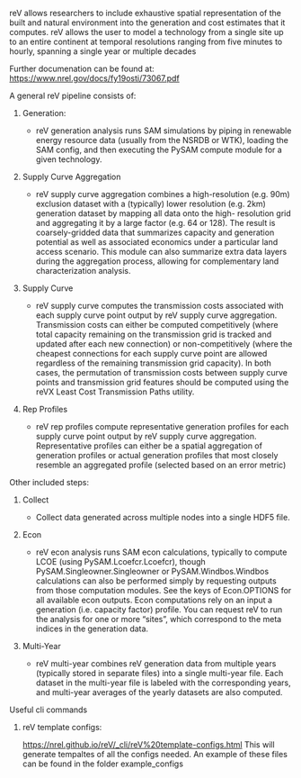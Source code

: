 
reV allows researchers to include exhaustive spatial representation of the built and natural environment into the generation and cost estimates that it computes.
reV allows the user to model a technology from a single site up to an entire continent at temporal resolutions ranging from five minutes to hourly, spanning a single year or multiple decades

Further documenation can be found at:
https://www.nrel.gov/docs/fy19osti/73067.pdf

A general reV pipeline consists of:

1. Generation:
    - reV generation analysis runs SAM simulations by piping in renewable energy resource data (usually from the NSRDB or WTK), loading the SAM config, and then executing the PySAM compute module for a given technology.

2. Supply Curve Aggregation
    - reV supply curve aggregation combines a high-resolution (e.g. 90m) exclusion dataset with a (typically) lower resolution (e.g. 2km) generation dataset by mapping all data onto the high- resolution grid and aggregating it by a large factor (e.g. 64 or 128). The result is coarsely-gridded data that summarizes capacity and generation potential as well as associated economics under a particular land access scenario. This module can also summarize extra data layers during the aggregation process, allowing for complementary land characterization analysis.

3. Supply Curve
    - reV supply curve computes the transmission costs associated with each supply curve point output by reV supply curve aggregation. Transmission costs can either be computed competitively (where total capacity remaining on the transmission grid is tracked and updated after each new connection) or non-competitively (where the cheapest connections for each supply curve point are allowed regardless of the remaining transmission grid capacity). In both cases, the permutation of transmission costs between supply curve points and transmission grid features should be computed using the reVX Least Cost Transmission Paths utility.

4. Rep Profiles
    - reV rep profiles compute representative generation profiles for each supply curve point output by reV supply curve aggregation. Representative profiles can either be a spatial aggregation of generation profiles or actual generation profiles that most closely resemble an aggregated profile (selected based on an error metric)

Other included steps:
1. Collect
    - Collect data generated across multiple nodes into a single HDF5 file.

2. Econ
    - reV econ analysis runs SAM econ calculations, typically to compute LCOE (using PySAM.Lcoefcr.Lcoefcr), though PySAM.Singleowner.Singleowner or PySAM.Windbos.Windbos calculations can also be performed simply by requesting outputs from those computation modules. See the keys of Econ.OPTIONS for all available econ outputs. Econ computations rely on an input a generation (i.e. capacity factor) profile. You can request reV to run the analysis for one or more “sites”, which correspond to the meta indices in the generation data.

3. Multi-Year
    - reV multi-year combines reV generation data from multiple years (typically stored in separate files) into a single multi-year file. Each dataset in the multi-year file is labeled with the corresponding years, and multi-year averages of the yearly datasets are also computed.



Useful cli commands
1. reV template configs:

    https://nrel.github.io/reV/_cli/reV%20template-configs.html
    This will generate tempaltes of all the configs needed. 
    An example of these files can be found in the folder example_configs